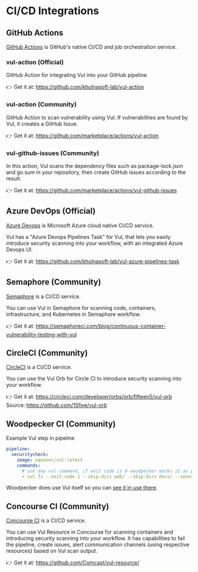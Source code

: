 # CI/CD Integrations

## GitHub Actions
[GitHub Actions](https://github.com/features/actions) is GitHub's native CI/CD and job orchestration service.

### vul-action (Official)

GitHub Action for integrating Vul into your GitHub pipeline

👉 Get it at: <https://github.com/khulnasoft-lab/vul-action>

### vul-action (Community)

GitHub Action to scan vulnerability using Vul. If vulnerabilities are found by Vul, it creates a GitHub Issue.

👉 Get it at: <https://github.com/marketplace/actions/vul-action>

### vul-github-issues (Community)

In this action, Vul scans the dependency files such as package-lock.json and go.sum in your repository, then create GitHub issues according to the result.

👉 Get it at: <https://github.com/marketplace/actions/vul-github-issues>

## Azure DevOps (Official)
[Azure Devops](https://azure.microsoft.com/en-us/products/devops/#overview) is Microsoft Azure cloud native CI/CD service.

Vul has a "Azure Devops Pipelines Task" for Vul, that lets you easily introduce security scanning into your workflow, with an integrated Azure Devops UI.

👉 Get it at: <https://github.com/khulnasoft-lab/vul-azure-pipelines-task>

## Semaphore (Community)
[Semaphore](https://semaphoreci.com/) is a CI/CD service.

You can use Vul in Semaphore for scanning code, containers, infrastructure, and Kubernetes in Semaphore workflow.

👉 Get it at: <https://semaphoreci.com/blog/continuous-container-vulnerability-testing-with-vul>

## CircleCI (Community)
[CircleCI](https://circleci.com/) is a CI/CD service.

You can use the Vul Orb for Circle CI to introduce security scanning into your workflow.

👉 Get it at: <https://circleci.com/developer/orbs/orb/fifteen5/vul-orb>
Source: <https://github.com/15five/vul-orb>

## Woodpecker CI (Community)

Example Vul step in pipeline

```yml
pipeline:
  securitycheck:
    image: aquasec/vul:latest
    commands:
      # use any vul command, if exit code is 0 woodpecker marks it as passed, else it assumes it failed
      - vul fs --exit-code 1 --skip-dirs web/ --skip-dirs docs/ --severity MEDIUM,HIGH,CRITICAL .
```

Woodpecker does use Vul itself so you can [see it in use there](https://github.com/woodpecker-ci/woodpecker/pull/1163).

## Concourse CI (Community)
[Concourse CI](https://concourse-ci.org/) is a CI/CD service.

You can use Vul Resource in Concourse for scanning containers and introducing security scanning into your workflow.
It has capabilities to fail the pipeline, create issues, alert communication channels (using respective resources) based on Vul scan output.

👉 Get it at: <https://github.com/Comcast/vul-resource/>
